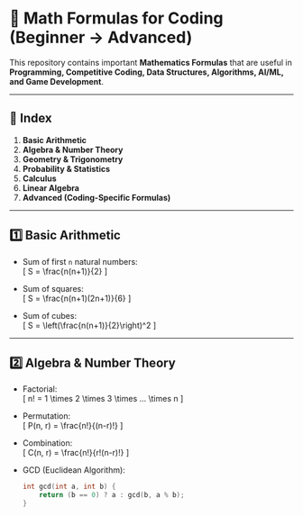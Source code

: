 # 📘 Math Formulas for Coding (Beginner → Advanced)

This repository contains important **Mathematics Formulas** that are useful in **Programming, Competitive Coding, Data Structures, Algorithms, AI/ML, and Game Development**.

---

## 📌 Index
1. **Basic Arithmetic**
2. **Algebra & Number Theory**
3. **Geometry & Trigonometry**
4. **Probability & Statistics**
5. **Calculus**
6. **Linear Algebra**
7. **Advanced (Coding-Specific Formulas)**

---

## 1️⃣ Basic Arithmetic
- Sum of first `n` natural numbers:  
  \[
  S = \frac{n(n+1)}{2}
  \]

- Sum of squares:  
  \[
  S = \frac{n(n+1)(2n+1)}{6}
  \]

- Sum of cubes:  
  \[
  S = \left(\frac{n(n+1)}{2}\right)^2
  \]

---

## 2️⃣ Algebra & Number Theory
- Factorial:  
  \[
  n! = 1 \times 2 \times 3 \times ... \times n
  \]

- Permutation:  
  \[
  P(n, r) = \frac{n!}{(n-r)!}
  \]

- Combination:  
  \[
  C(n, r) = \frac{n!}{r!(n-r)!}
  \]

- GCD (Euclidean Algorithm):  
  ```cpp
  int gcd(int a, int b) {
      return (b == 0) ? a : gcd(b, a % b);
  }
